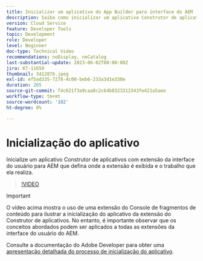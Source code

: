 ```yaml
---
title: Inicializar um aplicativo do App Builder para interface do AEM
description: Saiba como inicializar um aplicativo Construtor de aplicativos com extensão da interface do usuário para AEM que defina onde a extensão é exibida e o trabalho que ela realiza.
version: Cloud Service
feature: Developer Tools
topic: Development
role: Developer
level: Beginner
doc-type: Technical Video
recommendations: noDisplay, noCatalog
last-substantial-update: 2023-06-02T00:00:00Z
jira: KT-11659
thumbnail: 3412876.jpeg
exl-id: ef5ad335-7278-4c00-beb6-233a3d1e330e
duration: 265
source-git-commit: f4c621f3a9caa8c2c64b8323312343fe421a5aee
workflow-type: tm+mt
source-wordcount: '102'
ht-degree: 0%

---
```


# Inicialização do aplicativo

Inicialize um aplicativo Construtor de aplicativos com extensão da interface do usuário para AEM que defina onde a extensão é exibida e o trabalho que ela realiza.

>[!VIDEO](https://video.tv.adobe.com/v/3412876?quality=12&learn=on)

>[!IMPORTANT]
>
> O vídeo acima mostra o uso de uma extensão do Console de fragmentos de conteúdo para ilustrar a inicialização do aplicativo da extensão do Construtor de aplicativos. No entanto, é importante observar que os conceitos abordados podem ser aplicados a todas as extensões da interface do usuário do AEM.

Consulte a documentação do Adobe Developer para obter uma [apresentação detalhada do processo de inicialização do aplicativo](https://developer.adobe.com/uix/docs/services/aem-cf-console-admin/code-generation/#launch-code-generation-during-project-initialization).

